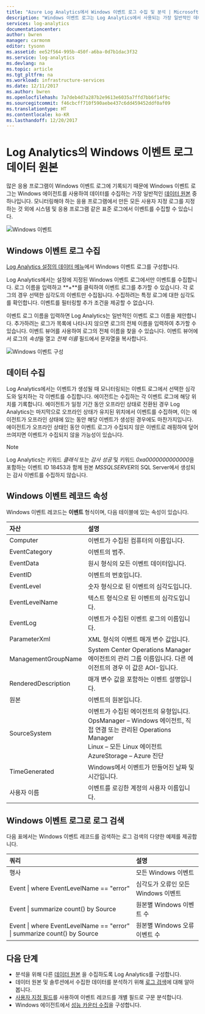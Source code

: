 ```yaml
---
title: "Azure Log Analytics에서 Windows 이벤트 로그 수집 및 분석 | Microsoft Docs"
description: "Windows 이벤트 로그는 Log Analytics에서 사용되는 가장 일반적인 데이터 원본 중 하나입니다.  이 문서에서는 Windows 이벤트 로그 수집을 구성하는 방법을 설명하고, Log Analytics 작업 영역에 생성되는 레코드에 대한 자세한 정보를 제공합니다."
services: log-analytics
documentationcenter: 
author: bwren
manager: carmonm
editor: tysonn
ms.assetid: ee52f564-995b-450f-a6ba-0d7b1dac3f32
ms.service: log-analytics
ms.devlang: na
ms.topic: article
ms.tgt_pltfrm: na
ms.workload: infrastructure-services
ms.date: 12/11/2017
ms.author: bwren
ms.openlocfilehash: 7a7deb4d7a287b2e9613e6035a7ffd7bb6f14f9c
ms.sourcegitcommit: f46cbcff710f590aebe437c6dd459452ddf0af09
ms.translationtype: HT
ms.contentlocale: ko-KR
ms.lasthandoff: 12/20/2017
---
```

# <a name="windows-event-log-data-sources-in-log-analytics"></a>Log Analytics의 Windows 이벤트 로그 데이터 원본
많은 응용 프로그램이 Windows 이벤트 로그에 기록되기 때문에 Windows 이벤트 로그는 Windows 에이전트를 사용하여 데이터를 수집하는 가장 일반적인 [데이터 원본](log-analytics-data-sources.md) 중 하나입니다.  모니터링해야 하는 응용 프로그램에서 만든 모든 사용자 지정 로그를 지정하는 것 외에 시스템 및 응용 프로그램 같은 표준 로그에서 이벤트를 수집할 수 있습니다.

![Windows 이벤트](media/log-analytics-data-sources-windows-events/overview.png)     

## <a name="configuring-windows-event-logs"></a>Windows 이벤트 로그 수집
[Log Analytics 설정의 데이터 메뉴](log-analytics-data-sources.md#configuring-data-sources)에서 Windows 이벤트 로그를 구성합니다.

Log Analytics에서는 설정에 지정된 Windows 이벤트 로그에서만 이벤트를 수집합니다.  로그 이름을 입력하고 **+**를 클릭하여 이벤트 로그를 추가할 수 있습니다.  각 로그의 경우 선택한 심각도의 이벤트만 수집됩니다.  수집하려는 특정 로그에 대한 심각도를 확인합니다.  이벤트를 필터링할 추가 조건을 제공할 수 없습니다.

이벤트 로그 이름을 입력하면 Log Analytics는 일반적인 이벤트 로그 이름을 제안합니다. 추가하려는 로그가 목록에 나타나지 않으면 로그의 전체 이름을 입력하여 추가할 수 있습니다. 이벤트 뷰어를 사용하여 로그의 전체 이름을 찾을 수 있습니다. 이벤트 뷰어에서 로그의 *속성*을 열고 *전체 이름* 필드에서 문자열을 복사합니다.

![Windows 이벤트 구성](media/log-analytics-data-sources-windows-events/configure.png)

## <a name="data-collection"></a>데이터 수집
Log Analytics에서는 이벤트가 생성될 때 모니터링되는 이벤트 로그에서 선택한 심각도와 일치하는 각 이벤트를 수집합니다.  에이전트는 수집하는 각 이벤트 로그에 해당 위치를 기록합니다.  에이전트가 일정 기간 동안 오프라인 상태로 전환된 경우 Log Analytics는 마지막으로 오프라인 상태가 유지된 위치에서 이벤트를 수집하며, 이는 에이전트가 오프라인 상태에 있는 동안 해당 이벤트가 생성된 경우에도 마찬가지입니다.  에이전트가 오프라인 상태인 동안 이벤트 로그가 수집되지 않은 이벤트로 래핑하여 덮어쓰여지면 이벤트가 수집되지 않을 가능성이 있습니다.

>[!NOTE]
>Log Analytics는 키워드 *클래식* 또는 *감사 성공* 및 키워드 *0xa0000000000000*을 포함하는 이벤트 ID 18453과 함께 원본 *MSSQLSERVER*의 SQL Server에서 생성되는 감사 이벤트를 수집하지 않습니다.
>

## <a name="windows-event-records-properties"></a>Windows 이벤트 레코드 속성
Windows 이벤트 레코드는 **이벤트** 형식이며, 다음 테이블에 있는 속성이 있습니다.

| 자산 | 설명 |
|:--- |:--- |
| Computer |이벤트가 수집된 컴퓨터의 이름입니다. |
| EventCategory |이벤트의 범주. |
| EventData |원시 형식의 모든 이벤트 데이터입니다. |
| EventID |이벤트의 번호입니다. |
| EventLevel |숫자 형식으로 된 이벤트의 심각도입니다. |
| EventLevelName |텍스트 형식으로 된 이벤트의 심각도입니다. |
| EventLog |이벤트가 수집된 이벤트 로그의 이름입니다. |
| ParameterXml |XML 형식의 이벤트 매개 변수 값입니다. |
| ManagementGroupName |System Center Operations Manager 에이전트의 관리 그룹 이름입니다.  다른 에이전트의 경우 이 값은 AOI-<workspace ID>입니다. |
| RenderedDescription |매개 변수 값을 포함하는 이벤트 설명입니다. |
| 원본 |이벤트의 원본입니다. |
| SourceSystem |이벤트가 수집된 에이전트의 유형입니다. <br> OpsManager – Windows 에이전트, 직접 연결 또는 관리된 Operations Manager <br> Linux – 모든 Linux 에이전트  <br> AzureStorage – Azure 진단 |
| TimeGenerated |Windows에서 이벤트가 만들어진 날짜 및 시간입니다. |
| 사용자 이름 |이벤트를 로깅한 계정의 사용자 이름입니다. |

## <a name="log-searches-with-windows-events"></a>Windows 이벤트 로그로 로그 검색
다음 표에서는 Windows 이벤트 레코드를 검색하는 로그 검색의 다양한 예제를 제공합니다.

| 쿼리 | 설명 |
|:---|:---|
| 행사 |모든 Windows 이벤트 |
| Event &#124; where EventLevelName == "error" |심각도가 오류인 모든 Windows 이벤트 |
| Event &#124; summarize count() by Source |원본별 Windows 이벤트 수 |
| Event &#124; where EventLevelName == "error" &#124; summarize count() by Source |원본별 Windows 오류 이벤트 수 |


## <a name="next-steps"></a>다음 단계
* 분석을 위해 다른 [데이터 원본](log-analytics-data-sources.md) 을 수집하도록 Log Analytics를 구성합니다.
* 데이터 원본 및 솔루션에서 수집한 데이터를 분석하기 위해 [로그 검색](log-analytics-log-searches.md)에 대해 알아봅니다.  
* [사용자 지정 필드](log-analytics-custom-fields.md)를 사용하여 이벤트 레코드를 개별 필드로 구문 분석합니다.
* Windows 에이전트에서 [성능 카운터 수집](log-analytics-data-sources-performance-counters.md)을 구성합니다.
